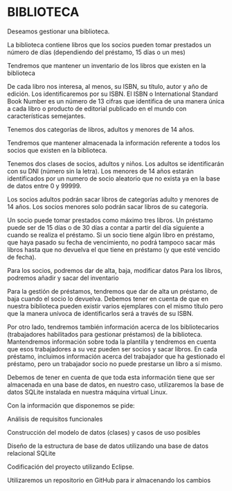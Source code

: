 # BIBLIOTECA

Deseamos gestionar una biblioteca.  

La biblioteca contiene libros que los socios pueden tomar prestados un número de días (dependiendo del préstamo, 15 días o un mes) 

Tendremos que mantener un inventario de los libros que existen en la biblioteca  

De cada libro nos interesa, al menos, su ISBN, su título, autor y año de edición. Los identificaremos por su ISBN. El ISBN o International Standard Book Number es un número de 13 cifras que identifica de una manera única a cada libro o producto de editorial publicado en el mundo con características semejantes. 

Tenemos dos categorías de libros, adultos y menores de 14 años. 

Tendremos que mantener almacenada la información referente a todos los socios que existen en la biblioteca. 

Tenemos dos clases de socios, adultos y niños. Los adultos se identificarán con su DNI (número sin la letra). Los menores de 14 años estarán identificados por un numero de socio aleatorio que no exista ya en la base de datos entre 0 y 99999. 

Los socios adultos podrán sacar libros de categorías adulto y menores de 14 años. Los socios menores solo podrán sacar libros de su categoría. 

Un socio puede tomar prestados como máximo tres libros. Un préstamo puede ser de 15 días o de 30 días a contar a partir del día siguiente a cuando se realiza el préstamo. Si un socio tiene algún libro en préstamo, que haya pasado su fecha de vencimiento, no podrá tampoco sacar más libros hasta que no devuelva el que tiene en préstamo (y que esté vencido de fecha). 

Para los socios, podremos dar de alta, baja, modificar datos 
Para los libros, podremos añadir y sacar del inventario 

Para la gestión de préstamos, tendremos que dar de alta un préstamo, de baja cuando el socio lo devuelva. Debemos tener en cuenta de que en nuestra biblioteca pueden existir varios ejemplares con el mismo título pero que la manera unívoca de identificarlos será a través de su ISBN. 

Por otro lado, tendremos también información acerca de los bibliotecarios (trabajadores habilitados para gestionar préstamos) de la biblioteca. Mantendremos información sobre toda la plantilla y tendremos en cuenta que esos trabajadores a su vez pueden ser socios y sacar libros. En cada préstamo, incluimos información acerca del trabajador que ha gestionado el préstamo, pero un trabajador socio no puede prestarse un libro a sí mismo. 

Debemos de tener en cuenta de que toda esta información tiene que ser almacenada en una base de datos, en nuestro caso, utilizaremos la base de datos SQLite instalada en nuestra máquina virtual Linux. 

Con la información que disponemos se pide: 

Análisis de requisitos funcionales 

Construcción del modelo de datos (clases) y casos de uso posibles 

Diseño de la estructura de base de datos utilizando una base de datos relacional SQLite 

Codificación del proyecto utilizando Eclipse.  

Utilizaremos un repositorio en GitHub para ir almacenando los cambios 

 